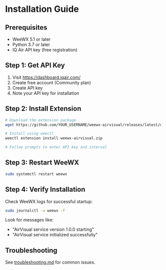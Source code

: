 # Installation Guide

## Prerequisites

- WeeWX 5.1 or later
- Python 3.7 or later
- IQ Air API key (free registration)

## Step 1: Get API Key

1. Visit https://dashboard.iqair.com/
2. Create free account (Community plan)
3. Create API key
4. Note your API key for installation

## Step 2: Install Extension

```bash
# Download the extension package
wget https://github.com/YOUR_USERNAME/weewx-airvisual/releases/latest/download/weewx-airvisual.zip

# Install using weectl
weectl extension install weewx-airvisual.zip

# Follow prompts to enter API key and interval
```

## Step 3: Restart WeeWX

```bash
sudo systemctl restart weewx
```

## Step 4: Verify Installation

Check WeeWX logs for successful startup:

```bash
sudo journalctl -u weewx -f
```

Look for messages like:
- "AirVisual service version 1.0.0 starting"
- "AirVisual service initialized successfully"

## Troubleshooting

See [troubleshooting.md](troubleshooting.md) for common issues.
